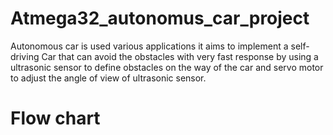 # Atmega32_autonomus_car_project
Autonomous car is used various applications it aims to implement a self-driving Car that can  avoid the obstacles with very fast response by using a ultrasonic sensor to define obstacles on  the way of the car and servo motor to adjust the angle of view of ultrasonic sensor.
# Flow chart
